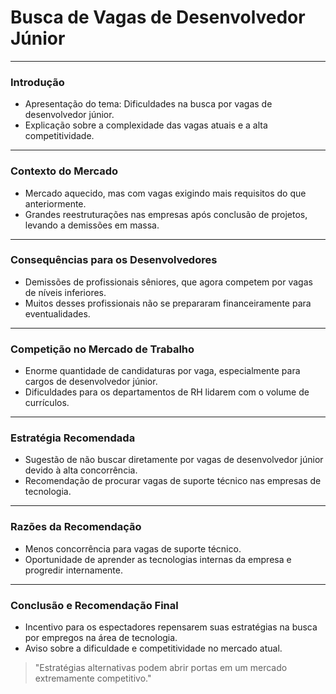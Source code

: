 # Busca de Vagas de Desenvolvedor Júnior

---

### **Introdução**

- Apresentação do tema: Dificuldades na busca por vagas de desenvolvedor júnior.
- Explicação sobre a complexidade das vagas atuais e a alta competitividade.

---

### **Contexto do Mercado**

- Mercado aquecido, mas com vagas exigindo mais requisitos do que anteriormente.
- Grandes reestruturações nas empresas após conclusão de projetos, levando a demissões em massa.

---

### **Consequências para os Desenvolvedores**

- Demissões de profissionais sêniores, que agora competem por vagas de níveis inferiores.
- Muitos desses profissionais não se prepararam financeiramente para eventualidades.

---

### **Competição no Mercado de Trabalho**

- Enorme quantidade de candidaturas por vaga, especialmente para cargos de desenvolvedor júnior.
- Dificuldades para os departamentos de RH lidarem com o volume de currículos.

---

### **Estratégia Recomendada**

- Sugestão de não buscar diretamente por vagas de desenvolvedor júnior devido à alta concorrência.
- Recomendação de procurar vagas de suporte técnico nas empresas de tecnologia.

---

### **Razões da Recomendação**

- Menos concorrência para vagas de suporte técnico.
- Oportunidade de aprender as tecnologias internas da empresa e progredir internamente.

---

### **Conclusão e Recomendação Final**

- Incentivo para os espectadores repensarem suas estratégias na busca por empregos na área de tecnologia.
- Aviso sobre a dificuldade e competitividade no mercado atual.

> "Estratégias alternativas podem abrir portas em um mercado extremamente competitivo."

